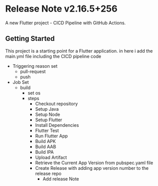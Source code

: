# Release Note v2.16.5+256

A new Flutter project - CICD Pipeline with GitHub Actions.

## Getting Started

This project is a starting point for a Flutter application. in here i add the main.yml file including the CICD pipeline code

- Triggering reason set
  - pull-request
  - push
- Job Set
  - build
    - set os
    - steps
      - Checkout repository
      - Setup Java
      - Setup Node
      - Setup Flutter
      - Install Dependencies
      - Flutter Test
      - Run Flutter App
      - Build APK
      - Build AAB
      - Build IPA
      - Upload Artifact
      - Retrieve the Current App Version from pubspec.yaml file
      - Create Release with adding app version number to the release repo
        - Add release Note
